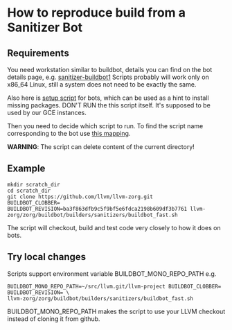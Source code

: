 # How to reproduce build from a Sanitizer Bot

## Requirements 
You need workstation similar to buildbot, details you can find on the bot details page, e.g. [sanitizer-buildbot1](http://lab.llvm.org:8011/buildslaves/sanitizer-buildbot1)
Scripts probably will work only on x86_64 Linux, still a system does not need to be exactly the same.

Also here is [setup script](https://github.com/google/sanitizers/blob/master/buildbot/start_script.sh) for bots, which can be used as a hint to install missing packages. DON'T RUN the this script itself. It's supposed to be used by our GCE instances.

Then you need to decide which script to run. To find the script name corresponding to the bot use [this mapping](https://github.com/llvm/llvm-zorg/blob/master/zorg/buildbot/builders/sanitizers/buildbot_selector.py).

**WARNING**: The script can delete content of the current directory!

## Example
```
mkdir scratch_dir
cd scratch_dir
git clone https://github.com/llvm/llvm-zorg.git
BUILDBOT_CLOBBER= BUILDBOT_REVISION=ba3f863dfb9c5f9bf5e6fdca2198b609df3b7761 llvm-zorg/zorg/buildbot/builders/sanitizers/buildbot_fast.sh
```
The script will checkout, build and test code very closely to how it does on bots.

## Try local changes
Scripts support environment variable BUILDBOT_MONO_REPO_PATH
e.g. 
```
BUILDBOT_MONO_REPO_PATH=~/src/llvm.git/llvm-project BUILDBOT_CLOBBER= BUILDBOT_REVISION= \
llvm-zorg/zorg/buildbot/builders/sanitizers/buildbot_fast.sh
```
BUILDBOT_MONO_REPO_PATH makes the script to use your LLVM checkout instead of cloning it from github.